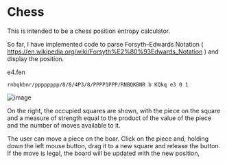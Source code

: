 # Chess

This is intended to be a chess position entropy calculator.

So far, I have implemented code to parse Forsyth–Edwards Notation ( https://en.wikipedia.org/wiki/Forsyth%E2%80%93Edwards_Notation ) and display the position.

e4.fen
    
    rnbqkbnr/pppppppp/8/8/4P3/8/PPPP1PPP/RNBQKBNR b KQkq e3 0 1
    
![image](https://user-images.githubusercontent.com/2046227/190929390-1ddabc13-b338-49db-a98b-713bf094331c.png)

On the right, the occupied squares are shown, with the piece on the square and a measure of strength equal to the product of the value of the piece and the number of moves available to it.

The user can move a piece on the boar. Click on the piece and, holding down the left mouse button, drag it to a new square and release the button.  If the move is legal, the board will be updated with the new position,


